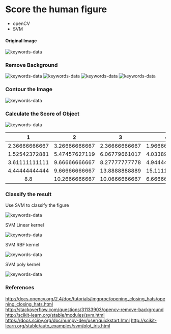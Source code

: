# Score the human figure

- openCV
- SVM

#### Original Image

<img alt="keywords-data" src="image/1.jpg"/>

### Remove Background

<img alt="keywords-data" src="image/masked.png"/>
<img alt="keywords-data" src="image/gray_img.png"/>
<img alt="keywords-data" src="image/gray.png"/>
<img alt="keywords-data" src="image/1_noback.png"/>

### Contour the Image

<img alt="keywords-data" src="image/1_noback_contour.png"/>

### Calculate the Score of Object

<img alt="keywords-data" src="image/distance_image.png"/>


| 1 | 2 | 3 | 4 | 5 | 6 | grade |
| :---: | :---:| :---: | :---:| :---: | :---: | :---: |
| 2.36666666667 | 3.26666666667 | 2.36666666667 | 1.96666666667 | 1.86666666667 | 1.6 | a |
| 1.52542372881 | 5.47457627119 | 6.06779661017 | 4.03389830508 | 2.36666666667 | 2.5 |  a |
| 3.61111111111 | 9.66666666667 | 8.27777777778 | 4.94444444444 | 3.77777777778 | 1.72222222222 | a |
| 4.44444444444 | 9.66666666667 | 13.8888888889 | 15.1111111111 | 12.6666666667 | 10.6111111111 | c |
| 8.8 | 10.2666666667 |10.0666666667 | 6.66666666667 | 6.66666666667 | 6.33333333333 | c |

### Classify the result

Use SVM to classify the figure

<img alt="keywords-data" src="image/svm.png"/>

SVM Linear kernel

<img alt="keywords-data" src="image/svm2.png"/>

SVM RBF kernel

<img alt="keywords-data" src="image/svm3.png"/>

SVM poly kernel

<img alt="keywords-data" src="image/svm4.png"/>

### References

http://docs.opencv.org/2.4/doc/tutorials/imgproc/opening_closing_hats/opening_closing_hats.html
http://stackoverflow.com/questions/31133903/opencv-remove-background
http://scikit-learn.org/stable/modules/svm.html
https://docs.scipy.org/doc/numpy-dev/user/quickstart.html
http://scikit-learn.org/stable/auto_examples/svm/plot_iris.html
